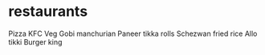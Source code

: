 # restaurants
Pizza
KFC
Veg Gobi manchurian
Paneer tikka rolls
Schezwan fried rice
Allo tikki
Burger king
